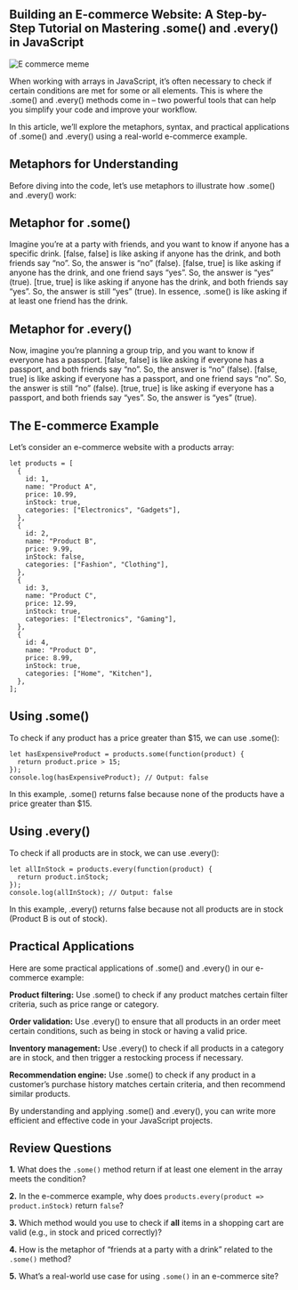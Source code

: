 ## Building an E-commerce Website: A Step-by-Step Tutorial on Mastering .some() and .every() in JavaScript

![E commerce meme](https://agunechembaekene.wordpress.com/wp-content/uploads/2025/04/7b443e871eb1018ca35d329ade7790a2.jpg)

When working with arrays in JavaScript, it’s often necessary to check if certain conditions are met for some or all elements. This is where the .some() and .every() methods come in – two powerful tools that can help you simplify your code and improve your workflow.

In this article, we’ll explore the metaphors, syntax, and practical applications of .some() and .every() using a real-world e-commerce example.

## Metaphors for Understanding

Before diving into the code, let’s use metaphors to illustrate how .some() and .every() work:

## Metaphor for .some()
Imagine you’re at a party with friends, and you want to know if anyone has a specific drink.
[false, false] is like asking if anyone has the drink, and both friends say “no”. So, the answer is “no” (false).
[false, true] is like asking if anyone has the drink, and one friend says “yes”. So, the answer is “yes” (true).
[true, true] is like asking if anyone has the drink, and both friends say “yes”. So, the answer is still “yes” (true).
In essence, .some() is like asking if at least one friend has the drink.

## Metaphor for .every()
Now, imagine you’re planning a group trip, and you want to know if everyone has a passport.
[false, false] is like asking if everyone has a passport, and both friends say “no”. So, the answer is “no” (false).
[false, true] is like asking if everyone has a passport, and one friend says “no”. So, the answer is still “no” (false).
[true, true] is like asking if everyone has a passport, and both friends say “yes”. So, the answer is “yes” (true).

## The E-commerce Example

Let’s consider an e-commerce website with a products array:

```
let products = [
  {
    id: 1,
    name: "Product A",
    price: 10.99,
    inStock: true,
    categories: ["Electronics", "Gadgets"],
  },
  {
    id: 2,
    name: "Product B",
    price: 9.99,
    inStock: false,
    categories: ["Fashion", "Clothing"],
  },
  {
    id: 3,
    name: "Product C",
    price: 12.99,
    inStock: true,
    categories: ["Electronics", "Gaming"],
  },
  {
    id: 4,
    name: "Product D",
    price: 8.99,
    inStock: true,
    categories: ["Home", "Kitchen"],
  },
];
```
## Using .some()
To check if any product has a price greater than $15, we can use .some():

```
let hasExpensiveProduct = products.some(function(product) {
  return product.price > 15;
});
console.log(hasExpensiveProduct); // Output: false
```
In this example, .some() returns false because none of the products have a price greater than $15.

## Using .every()
To check if all products are in stock, we can use .every():

```
let allInStock = products.every(function(product) {
  return product.inStock;
});
console.log(allInStock); // Output: false
```
In this example, .every() returns false because not all products are in stock (Product B is out of stock).

## Practical Applications
Here are some practical applications of .some() and .every() in our e-commerce example:

**Product filtering:** Use .some() to check if any product matches certain filter criteria, such as price range or category.

**Order validation:** Use .every() to ensure that all products in an order meet certain conditions, such as being in stock or having a valid price.

**Inventory management:** Use .every() to check if all products in a category are in stock, and then trigger a restocking process if necessary.

**Recommendation engine:** Use .some() to check if any product in a customer’s purchase history matches certain criteria, and then recommend similar products.

By understanding and applying .some() and .every(), you can write more efficient and effective code in your JavaScript projects.

## Review Questions

**1.** What does the `.some()` method return if at least one element in the array meets the condition?

**2.** In the e-commerce example, why does `products.every(product => product.inStock)` return `false`?

**3.** Which method would you use to check if **all** items in a shopping cart are valid (e.g., in stock and priced correctly)?

**4.** How is the metaphor of “friends at a party with a drink” related to the `.some()` method?

**5.** What’s a real-world use case for using `.some()` in an e-commerce site?
